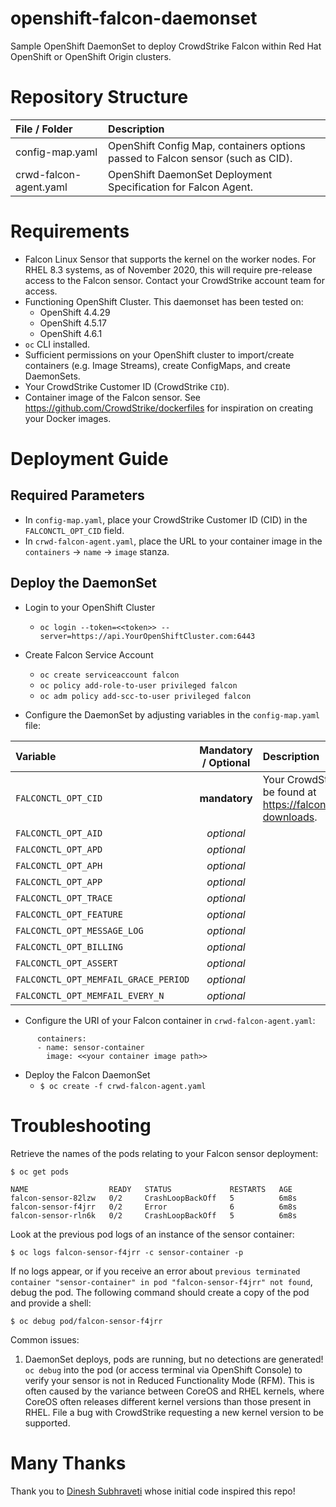 # openshift-falcon-daemonset
Sample OpenShift DaemonSet to deploy CrowdStrike Falcon within Red Hat OpenShift or OpenShift Origin clusters.

# Repository Structure
| File / Folder | Description |
|:--------------|:------------|
| config-map.yaml | OpenShift Config Map, containers options passed to Falcon sensor (such as CID). |
| crwd-falcon-agent.yaml | OpenShift DaemonSet Deployment Specification for Falcon Agent. |

# Requirements
* Falcon Linux Sensor that supports the kernel on the worker nodes. For RHEL 8.3 systems, as of November 2020, this will require pre-release access to the Falcon sensor. Contact your CrowdStrike account team for access.
* Functioning OpenShift Cluster. This daemonset has been tested on:
  * OpenShift 4.4.29
  * OpenShift 4.5.17
  * OpenShift 4.6.1
* ``oc`` CLI installed.
* Sufficient permissions on your OpenShift cluster to import/create containers (e.g. Image Streams), create ConfigMaps, and create DaemonSets.
* Your CrowdStrike Customer ID (CrowdStrike ``CID``).
* Container image of the Falcon sensor. See https://github.com/CrowdStrike/dockerfiles for inspiration on creating your Docker images.


# Deployment Guide

## Required Parameters
* In ``config-map.yaml``, place your CrowdStrike Customer ID (CID) in the ``FALCONCTL_OPT_CID`` field.
* In ``crwd-falcon-agent.yaml``, place the URL to your container image in the ``containers`` -> ``name`` -> ``image`` stanza.

## Deploy the DaemonSet

* Login to your OpenShift Cluster
  * ``oc login --token=<<token>> --server=https://api.YourOpenShiftCluster.com:6443``

* Create Falcon Service Account
  * ``oc create serviceaccount falcon``
  * ``oc policy add-role-to-user privileged falcon``
  * ``oc adm policy add-scc-to-user privileged falcon``

* Configure the DaemonSet by adjusting variables in the ``config-map.yaml`` file:

| Variable | Mandatory / Optional | Description |
|:---------|:--------------------:|:------------|
| ``FALCONCTL_OPT_CID`` | **mandatory** | Your CrowdStrike Customer ID (``CID``). This can be found at https://falcon.crowdstrike.com/hosts/sensor-downloads. |
| ``FALCONCTL_OPT_AID`` | *optional* | |
| ``FALCONCTL_OPT_APD`` | *optional* | |
| ``FALCONCTL_OPT_APH`` | *optional* | |
| ``FALCONCTL_OPT_APP`` | *optional* | |
| ``FALCONCTL_OPT_TRACE`` | *optional* | |
| ``FALCONCTL_OPT_FEATURE`` | *optional* | |
| ``FALCONCTL_OPT_MESSAGE_LOG`` | *optional* | |
| ``FALCONCTL_OPT_BILLING`` | *optional* | |
| ``FALCONCTL_OPT_ASSERT`` | *optional* | |
| ``FALCONCTL_OPT_MEMFAIL_GRACE_PERIOD`` | *optional* | |
| ``FALCONCTL_OPT_MEMFAIL_EVERY_N`` | *optional* | |

* Configure the URI of your Falcon container in ``crwd-falcon-agent.yaml``:
`````
      containers:
      - name: sensor-container
        image: <<your container image path>>
`````
* Deploy the Falcon DaemonSet
  * ``$ oc create -f crwd-falcon-agent.yaml``

# Troubleshooting
Retrieve the names of the pods relating to your Falcon sensor deployment:

```shell
$ oc get pods

NAME                  READY   STATUS             RESTARTS   AGE
falcon-sensor-82lzw   0/2     CrashLoopBackOff   5          6m8s
falcon-sensor-f4jrr   0/2     Error              6          6m8s
falcon-sensor-rln6k   0/2     CrashLoopBackOff   5          6m8s
```

Look at the previous pod logs of an instance of the sensor container:
```shell
$ oc logs falcon-sensor-f4jrr -c sensor-container -p
```

If no logs appear, or if you receive an error about ``previous terminated container "sensor-container" in pod "falcon-sensor-f4jrr" not found``, debug the pod. The following command should create a copy of the pod and provide a shell:
```shell
$ oc debug pod/falcon-sensor-f4jrr
```

Common issues:
1. DaemonSet deploys, pods are running, but no detections are generated!
``oc debug`` into the pod (or access terminal via OpenShift Console) to verify your sensor is not in Reduced
Functionality Mode (RFM). This is often caused by the variance between CoreOS and RHEL kernels, where CoreOS often
releases different kernel versions than those present in RHEL. File a bug with CrowdStrike requesting a new
kernel version to be supported.

# Many Thanks
Thank you to [Dinesh Subhraveti](https://www.linkedin.com/in/subhraveti/) whose initial code inspired this repo!